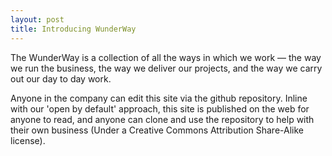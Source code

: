 ```yaml
---
layout: post
title: Introducing WunderWay
---
```


The WunderWay is a collection of all the ways in which we work — the way we run the business, the way we deliver our projects, and the way we carry out our day to day work.

Anyone in the company can edit this site via the github repository. Inline with our 'open by default' approach, this site is published on the web for anyone to read, and anyone can clone and use the repository to help with their own business (Under a Creative Commons Attribution Share-Alike license).
